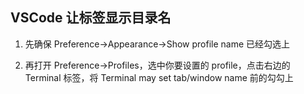 ## VSCode 让标签显示目录名

1. 先确保 Preference->Appearance->Show profile name 已经勾选上

2. 再打开 Preference->Profiles，选中你要设置的 profile，点击右边的 Terminal 标签，将 Terminal may set tab/window name 前的勾勾上
